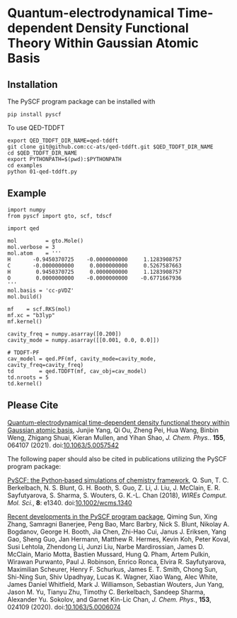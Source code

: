 # Quantum-electrodynamical Time-dependent Density Functional Theory Within Gaussian Atomic Basis

## Installation
The PySCF program package can be installed with
```
pip install pyscf
```

To use QED-TDDFT
```
export QED_TDDFT_DIR_NAME=qed-tddft
git clone git@github.com:cc-ats/qed-tddft.git $QED_TDDFT_DIR_NAME
cd $QED_TDDFT_DIR_NAME
export PYTHONPATH=$(pwd):$PYTHONPATH
cd examples
python 01-qed-tddft.py 
```

## Example
```
import numpy
from pyscf import gto, scf, tdscf

import qed

mol         = gto.Mole()
mol.verbose = 3
mol.atom    = '''
H       -0.9450370725    -0.0000000000     1.1283908757
C       -0.0000000000     0.0000000000     0.5267587663
H        0.9450370725     0.0000000000     1.1283908757
O        0.0000000000    -0.0000000000    -0.6771667936
'''
mol.basis = 'cc-pVDZ'
mol.build()

mf    = scf.RKS(mol)
mf.xc = "b3lyp"
mf.kernel()

cavity_freq = numpy.asarray([0.200])
cavity_mode = numpy.asarray([[0.001, 0.0, 0.0]])

# TDDFT-PF
cav_model = qed.PF(mf, cavity_mode=cavity_mode, cavity_freq=cavity_freq)
td        = qed.TDDFT(mf, cav_obj=cav_model)
td.nroots = 5
td.kernel()
```

## Please Cite

[Quantum-electrodynamical time-dependent density functional theory within Gaussian atomic basis](https://aip.scitation.org/doi/full/10.1063/5.0057542),
Junjie Yang, Qi Ou, Zheng Pei, Hua Wang, Binbin Weng, Zhigang Shuai, Kieran Mullen, and Yihan Shao, *J. Chem. Phys.*. **155**, 064107 (2021). doi:[10.1063/5.0057542](https://aip.scitation.org/doi/full/10.1063/5.0057542)

The following paper should also be cited in publications utilizing the PySCF program package:

[PySCF: the Python‐based simulations of chemistry framework](https://onlinelibrary.wiley.com/doi/abs/10.1002/wcms.1340),
Q. Sun, T. C. Berkelbach, N. S. Blunt, G. H. Booth, S. Guo, Z. Li, J. Liu,
J. McClain, E. R. Sayfutyarova, S. Sharma, S. Wouters, G. K.-L. Chan (2018),
*WIREs Comput. Mol. Sci.*, **8**: e1340. doi:[10.1002/wcms.1340](https://onlinelibrary.wiley.com/doi/abs/10.1002/wcms.1340)

[Recent developments in the PySCF program package](https://aip.scitation.org/doi/10.1063/5.0006074),
Qiming Sun, Xing Zhang, Samragni Banerjee, Peng Bao, Marc Barbry, Nick S. Blunt, Nikolay A. Bogdanov, George H. Booth, Jia Chen, Zhi-Hao Cui, Janus J. Eriksen, Yang Gao, Sheng Guo, Jan Hermann, Matthew R. Hermes, Kevin Koh, Peter Koval, Susi Lehtola, Zhendong Li, Junzi Liu, Narbe Mardirossian, James D. McClain, Mario Motta, Bastien Mussard, Hung Q. Pham, Artem Pulkin, Wirawan Purwanto, Paul J. Robinson, Enrico Ronca, Elvira R. Sayfutyarova, Maximilian Scheurer, Henry F. Schurkus, James E. T. Smith, Chong Sun, Shi-Ning Sun, Shiv Upadhyay, Lucas K. Wagner, Xiao Wang, Alec White, James Daniel Whitfield, Mark J. Williamson, Sebastian Wouters, Jun Yang, Jason M. Yu, Tianyu Zhu, Timothy C. Berkelbach, Sandeep Sharma, Alexander Yu. Sokolov, and Garnet Kin-Lic Chan,
*J. Chem. Phys.*, **153**, 024109 (2020). doi:[10.1063/5.0006074](https://aip.scitation.org/doi/10.1063/5.0006074)
